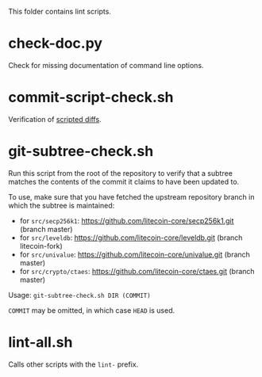This folder contains lint scripts.

check-doc.py
============
Check for missing documentation of command line options.

commit-script-check.sh
======================
Verification of [scripted diffs](/doc/developer-notes.md#scripted-diffs).

git-subtree-check.sh
====================
Run this script from the root of the repository to verify that a subtree matches the contents of
the commit it claims to have been updated to.

To use, make sure that you have fetched the upstream repository branch in which the subtree is
maintained:
* for `src/secp256k1`: https://github.com/litecoin-core/secp256k1.git (branch master)
* for `src/leveldb`: https://github.com/litecoin-core/leveldb.git (branch litecoin-fork)
* for `src/univalue`: https://github.com/litecoin-core/univalue.git (branch master)
* for `src/crypto/ctaes`: https://github.com/litecoin-core/ctaes.git (branch master)

Usage: `git-subtree-check.sh DIR (COMMIT)`

`COMMIT` may be omitted, in which case `HEAD` is used.

lint-all.sh
===========
Calls other scripts with the `lint-` prefix.
